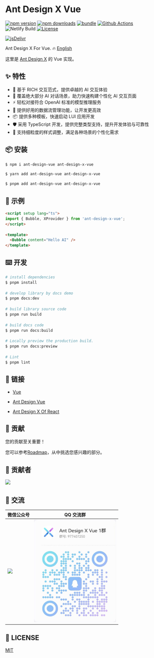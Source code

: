 # Ant Design X Vue

[![npm version][npm-version-src]][npm-version-href]
[![npm downloads][npm-downloads-src]][npm-downloads-href]
[![bundle][bundle-src]][bundle-href]
[![Github Actions][github-actions-src]][github-actions-href]
![Netlify Build][netlify-build-src]
[![License][license-src]][license-href]

[![jsDelivr][jsdelivr-src]][jsdelivr-href]

Ant Design X For Vue. 🔥 [English](./README.en.md)

这里是 [Ant Design X](https://github.com/ant-design/x) 的 Vue 实现。

## ✨ 特性

- 🌈 基于 RICH 交互范式，提供卓越的 AI 交互体验
- 🧩 覆盖绝大部分 AI 对话场景，助力快速构建个性化 AI 交互页面
- ⚡ 轻松对接符合 OpenAI 标准的模型推理服务
- 🔄 提供好用的数据流管理功能，让开发更高效
- 📦 提供多种模板，快速启动 LUI 应用开发
- 🛡 采用 TypeScript 开发，提供完整类型支持，提升开发体验与可靠性
- 🎨 支持细粒度的样式调整，满足各种场景的个性化需求


## 📦 安装

```bash
$ npm i ant-design-vue ant-design-x-vue
```

```bash
$ yarn add ant-design-vue ant-design-x-vue
```

```bash
$ pnpm add ant-design-vue ant-design-x-vue
```

## 🔨 示例

```html
<script setup lang="ts">
import { Bubble, XProvider } from 'ant-design-x-vue';
</script>

<template>
  <Bubble content="Hello AI" />
</template>
```

## ⌨️ 开发

```bash
# install dependencies
$ pnpm install

# develop library by docs demo
$ pnpm docs:dev

# build library source code
$ pnpm run build

# build docs code
$ pnpm run docs:build

# Locally preview the production build.
$ pnpm run docs:preview

# Lint
$ pnpm lint
```

## 🔗 链接

* [Vue](https://vuejs.org/)

* [Ant Design Vue](https://www.antdv.com/)

* [Ant Design X Of React](https://x.ant.design/)

## 🤝 贡献

您的贡献至关重要！

您可以参考[Roadmap](https://github.com/wzc520pyfm/ant-design-x-vue/issues/1)，从中挑选您感兴趣的部分。

## 👥 贡献者

<a href="https://github.com/wzc520pyfm/ant-design-x-vue/graphs/contributors">
  <img src="https://contrib.rocks/image?repo=wzc520pyfm/ant-design-x-vue" />
</a>

## 💬 交流

| 微信公众号                                                      | QQ 交流群                                                               |
| ------------------------------------------------------------- | ---------------------------------------------------------------------- |
| <img src="./docs/public/images//wechat_public_account.jpg" /> | <img src="./docs/public/images/QQ_group_1.jpg" style="width: 260px" /> |

## 📄 LICENSE

[MIT](./LICENSE)

<!-- Badges -->

[npm-version-src]: https://img.shields.io/npm/v/ant-design-x-vue.svg?style=flat
[npm-version-href]: https://npmjs.com/package/ant-design-x-vue
[npm-downloads-src]: https://img.shields.io/npm/dm/ant-design-x-vue.svg?style=flat
[npm-downloads-href]: https://npmjs.com/package/ant-design-x-vue
[bundle-src]: https://img.shields.io/bundlephobia/minzip/ant-design-x-vue?style=flat
[bundle-href]: https://bundlephobia.com/result?p=ant-design-x-vue
[github-actions-src]: https://img.shields.io/github/actions/workflow/status/wzc520pyfm/ant-design-x-vue/ci.yml?branch=main&style=flat
[github-actions-href]: https://github.com/wzc520pyfm/ant-design-x-vue/actions?query=workflow%3Aci
[netlify-build-src]: https://img.shields.io/netlify/cb006e4e-afce-4c3e-9652-6f8a065b5b6e
[license-src]: https://img.shields.io/github/license/wzc520pyfm/ant-design-x-vue?style=flat
[license-href]: https://github.com/wzc520pyfm/ant-design-x-vue/blob/main/LICENSE
[jsdelivr-src]: https://data.jsdelivr.com/v1/package/npm/ant-design-x-vue/badge
[jsdelivr-href]: https://www.jsdelivr.com/package/npm/ant-design-x-vue
